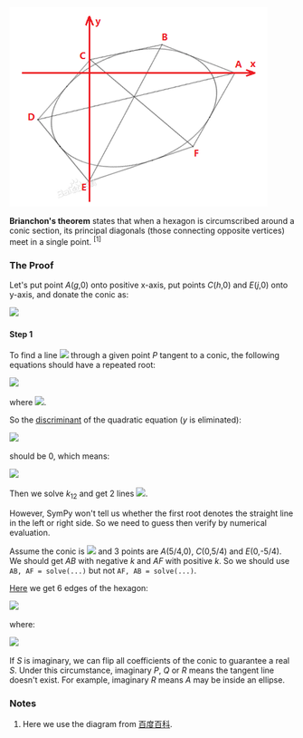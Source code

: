 <img src="diagrams/brianchon.png">

**Brianchon's theorem** states that when a hexagon is circumscribed around a conic section, its principal diagonals (those connecting opposite vertices) meet in a single point. <sup>[1]</sup>

### The Proof

Let's put point *A*(*g*,0) onto positive x-axis, put points *C*(*h*,0) and *E*(*j*,0) onto y-axis, and donate the conic as:

<img src="https://latex.codecogs.com/gif.latex?ax^2+bxy+cy^2+dx+ey+f=0">

#### Step 1

To find a line <img src="https://latex.codecogs.com/gif.latex?y-y_\text{P}=k(x-x_\text{P})"> through a given point *P* tangent to a conic, the following equations should have a repeated root:

<img src="https://latex.codecogs.com/gif.latex?\begin{cases}ax^2+bxy+cy^2+dx+ey+f=0\\y=kx+m\end{cases}">

where <img src="https://latex.codecogs.com/gif.latex?m=y_\text{P}-kx_\text{P}">.

So the [discriminant](https://en.wikipedia.org/wiki/Quadratic_equation#Discriminant) of the quadratic equation (*y* is eliminated):

<img src="https://latex.codecogs.com/gif.latex?(a+bk+ck^2)x^2+(bm+2ckm+d+ek)x+(cm^2+em+f)=0">

should be 0, which means:

<img src="https://latex.codecogs.com/gif.latex?\Delta=(bm+2ckm+d+ek)^2-4(a+bk+ck^2)(cm^2+em+f)=0">

Then we solve *k*<sub>12</sub> and get 2 lines <img src="https://latex.codecogs.com/gif.latex?y-y_\text{P}=k_{12}(x-x_\text{P})">.

However, SymPy won't tell us whether the first root denotes the straight line in the left or right side. So we need to guess then verify by numerical evaluation.

Assume the conic is <img src="https://latex.codecogs.com/gif.latex?x^2+y^2-1=0"> and 3 points are *A*(5/4,0), *C*(0,5/4) and *E*(0,-5/4). We should get *AB* with negative *k* and *AF* with positive *k*. So we should use `AB, AF = solve(...)` but not `AF, AB = solve(...)`.

[Here](projective/brianchon1.py) we get 6 edges of the hexagon:

<img src="https://latex.codecogs.com/gif.latex?\begin{cases}AF:y=(2aeg-bdg-2bf+de+2RS)(x-g)/(4acg^2-b^2g^2-2beg+4cdg+4cf-e^2)\\AB:y=(2aeg-bdg-2bf+de-2RS)(x-g)/(4acg^2-b^2g^2-2beg+4cdg+4cf-e^2)\\BC:y=(-beh-2bf+2cdh+de+2PS)x/(4cf-e^2)+h\\CD:y=(-beh-2bf+2cdh+de-2PS)x/(4cf-e^2)+h\\DE:y=(-bej-2bf+2cdj+de+2QS)x/(4cf-e^2)+j\\EF:y=(-bej-2bf+2cdj+de-2QS)x/(4cf-e^2)+j\end{cases}">

where:

<img src="https://latex.codecogs.com/gif.latex?\begin{cases}P=\sqrt{ch^2+eh+f}\\Q=\sqrt{cj^2+ej+f}\\R=\sqrt{ag^2+dg+f}\\S=\sqrt{-4acf+ae^2+b^2f-bde+cd^2}\end{cases}">

If *S* is imaginary, we can flip all coefficients of the conic to guarantee a real *S*. Under this circumstance, imaginary *P*, *Q* or *R* means the tangent line doesn't exist. For example, imaginary *R* means *A* may be inside an ellipse.

### Notes

1. Here we use the diagram from [百度百科](https://baike.baidu.com/item/%E5%B8%83%E5%88%A9%E5%AE%89%E6%A1%91%E5%AE%9A%E7%90%86).